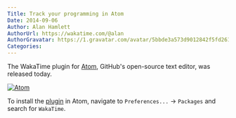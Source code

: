 ```yaml
---
Title: Track your programming in Atom
Date: 2014-09-06
Author: Alan Hamlett
AuthorUrl: https://wakatime.com/@alan
AuthorGravatar: https://1.gravatar.com/avatar/5bbde3a573d9012842f5fd261caa0bfe
Categories:
---
```


The WakaTime plugin for <a href="https://atom.io/">Atom</a>, GitHub's open-source text editor, was released today.

<a href="https://atom.io/packages/wakatime"><img title="Atom" alt="Atom" src="/static/img/editor-icons/atom-128.png"></a>

To install the <a href="https://atom.io/packages/wakatime">plugin</a> in Atom, navigate to <code>Preferences...</code> -> <code>Packages</code> and search for <code>WakaTime</code>.
